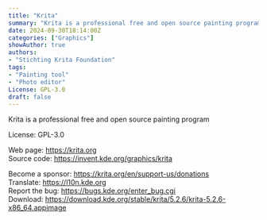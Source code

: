 ```yaml
---
title: "Krita"
summary: "Krita is a professional free and open source painting program"
date: 2024-09-30T18:14:00Z
categories: ["Graphics"]
showAuthor: true
authors:
- "Stichting Krita Foundation"
tags: 
- "Painting tool"
- "Photo editor"
License: GPL-3.0
draft: false
---
```


Krita is a professional free and open source painting program

License: GPL-3.0

Web page: <https://krita.org>  
Source code: <https://invent.kde.org/graphics/krita>  

Become a sponsor: <https://krita.org/en/support-us/donations>  
Translate: <https://l10n.kde.org>  
Report the bug: <https://bugs.kde.org/enter_bug.cgi>  
Download: <https://download.kde.org/stable/krita/5.2.6/krita-5.2.6-x86_64.appimage>
